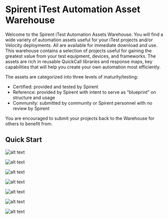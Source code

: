 # Spirent iTest Automation Asset Warehouse

Welcome to the Spirent iTest Automation Assets Warehouse. You will find a wide variety of automation assets useful for your iTest projects and/or Velocity deployments. All are available for immediate download and use. This warehouse contains a selection of projects useful for gaining the greatest value from your test equipment, devices, and frameworks. The assets are rich in reusable QuickCall libraries and response maps, key capabilities that will help you create your own automation most efficiently.

The assets are categorized into three levels of maturity/testing:
- Certified:  provided and tested by Spirent
- Reference:  provided by Spirent with intent to serve as “blueprint” on structure and usage
- Community:  submitted by community or Spirent personnel with no review by Spirent       

You are encouraged to submit your projects back to the Warehouse for others to benefit from.

## Quick Start
 
![alt text](https://github.com/Spirent/iTest-assets/blob/master/images/copy.url.to.clipboard.png "Copy https URL")

![alt text](https://github.com/Spirent/iTest-assets/blob/master/images/clone.the.repository.png "Clone a Git Repo")

![alt text](https://github.com/Spirent/iTest-assets/blob/master/images/paste.uri.contents.png "Paste URI contents")

![alt text](https://github.com/Spirent/iTest-assets/blob/master/images/open.git.repositories.png "Open a Git Repo")

![alt text](https://github.com/Spirent/iTest-assets/blob/master/images/select.entire.working.tree.png "Select working tree")

![alt text](https://github.com/Spirent/iTest-assets/blob/master/images/import.all.projects.png "Import all projects")

![alt text](https://github.com/Spirent/iTest-assets/blob/master/images/or.just.certain.projects.png "Import individual projects")
